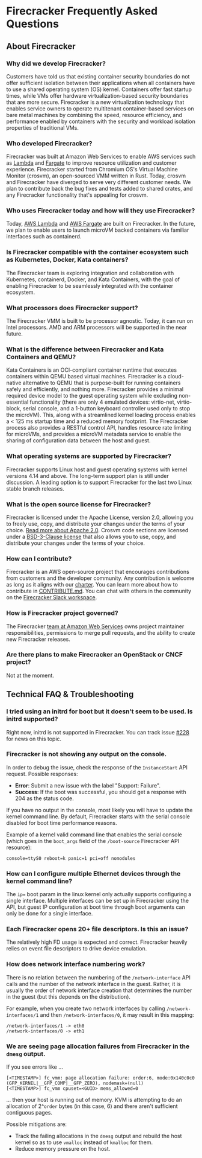 # Firecracker Frequently Asked Questions

## About Firecracker

### Why did we develop Firecracker?

Customers have told us that existing container security boundaries do not offer
sufficient isolation between their applications when all containers have to use
a shared operating system (OS) kernel. Containers offer fast startup times,
while VMs offer hardware virtualization-based security boundaries that are more
secure. Firecracker is a new virtualization technology that enables service
owners to operate multitenant container-based services on bare metal machines
by combining the speed, resource efficiency, and performance enabled by
containers with the security and workload isolation properties of traditional
VMs.

### Who developed Firecracker?

Firecracker was built at Amazon Web Services to enable AWS services such as 
[Lambda](https://aws.amazon.com/lambda/) and
[Fargate](https://aws.amazon.com/fargate/) to improve resource utilization and
customer experience. Firecracker started from Chromium OS's Virtual Machine
Monitor (crosvm), an open-sourced VMM written in Rust. Today, crosvm and
Firecracker have diverged to serve very different customer needs. We plan to
contribute back the bug fixes and tests added to shared crates, and any
Firecracker functionality that's appealing for crosvm.

### Who uses Firecracker today and how will they use Firecracker?

Today, [AWS Lambda](https://aws.amazon.com/lambda/) and
[AWS Fargate](https://aws.amazon.com/fargate/) are built on Firecracker. In the
future, we plan to enable users to launch microVM backed containers
via familiar interfaces such as containerd.

### Is Firecracker compatible with the container ecosystem such as Kubernetes, Docker, Kata containers?

The Firecracker team is exploring integration and collaboration with
Kubernetes, containerd, Docker, and Kata Containers, with the goal of enabling
Firecracker to be seamlessly integrated with the container ecosystem. 

### What processors does Firecracker support?

The Firecracker VMM is built to be processor agnostic. Today, it can run on
Intel processors. AMD and ARM processors will be supported in the near future.

### What is the difference between Firecracker and Kata Containers and QEMU?

Kata Containers is an OCI-compliant container runtime that executes containers
within QEMU based virtual machines. Firecracker is a cloud-native alternative to
QEMU that is purpose-built for running containers safely and efficiently, and
nothing more. Firecracker provides a minimal required device model to the guest
operating system while excluding non-essential functionality (there are only 4
emulated devices: virtio-net, virtio-block, serial console, and a 1-button
keyboard controller used only to stop the microVM). This, along with a
streamlined kernel loading process enables a < 125 ms startup time and a reduced
memory footprint. The Firecracker process also provides a RESTful control API,
handles resource rate limiting for microVMs, and provides a microVM metadata
service to enable the sharing of configuration data between the host and guest.

### What operating systems are supported by Firecracker?

Firecracker supports Linux host and guest operating systems with kernel versions
4.14 and above. The long-term support plan is still under discussion. A leading
option is to support Firecracker for the last two Linux stable branch releases.

### What is the open source license for Firecracker?

Firecracker is licensed under the Apache License, version 2.0, allowing you to
freely use, copy, and distribute your changes under the terms of your choice.
[Read more about Apache 2.0](https://www.apache.org/licenses/LICENSE-2.0).
Crosvm code sections are licensed under a
[BSD-3-Clause license](https://opensource.org/licenses/BSD-3-Clause) that also
allows you to use, copy, and distribute your changes under the terms of your
choice.

### How can I contribute?

Firecracker is an AWS open-source project that encourages contributions from
customers and the developer community. Any contribution is welcome as
long as it aligns with our [charter](CHARTER.md). You can learn more about how
to contribute in [CONTRIBUTE.md](CONTRIBUTE.md). You can chat with others in the
community on the
[Firecracker Slack workspace](https://firecracker-microvm.slack.com). 

### How is Firecracker project governed?

The Firecracker [team at Amazon Web Services](MAINTAINERS.md) owns project
maintainer responsibilities, permissions to merge pull requests, and the ability
to create new Firecracker releases.

### Are there plans to make Firecracker an OpenStack or CNCF project?

Not at the moment.

## Technical FAQ & Troubleshooting

### I tried using an initrd for boot but it doesn't seem to be used. Is initrd supported?
Right now, initrd is not supported in Firecracker. You can track issue
[#228](https://github.com/aws/PRIVATE-firecracker/issues/208) for news on this
topic.

### Firecracker is not showing any output on the console.

In order to debug the issue, check the response of the `InstanceStart` API
request. Possible responses:

- **Error**: Submit a new issue with the label "Support: Failure".
- **Success**: If the boot was successful, you should get a response with 204
  as the status code.

If you have no output in the console, most likely you will have to update the
kernel command line. By default, Firecracker starts with the serial console
disabled for boot time performance reasons.

Example of a kernel valid command
line that enables the serial console (which goes in the `boot_args` field of
the `/boot-source` Firecracker API resource):

```
console=ttyS0 reboot=k panic=1 pci=off nomodules
```

### How can I configure multiple Ethernet devices through the kernel command line?

The `ip=` boot param in the linux kernel only actually supports configuring a
single interface. Multiple interfaces can be set up in Firecracker using the
API, but guest IP configuration at boot time through boot arguments can only be
done for a single interface.

### Each Firecracker opens 20+ file descriptors. Is this an issue?  

The relatively high FD usage is expected and correct. Firecracker heavily
relies on event file descriptors to drive device emulation.

### How does network interface numbering work?

There is no relation between the numbering of the `/network-interface` API calls
and the number of the network interface in the guest. Rather, it is usually
the order of network interface creation that determines the number in the guest
(but this depends on the distribution).

For example, when you create two network interfaces by calling
`/network-interfaces/1` and then `/network-interfaces/0`, it may result in this
mapping:

```
/network-interfaces/1 -> eth0
/network-interfaces/0 -> eth1
```

### We are seeing page allocation failures from Firecracker in the `dmesg` output.

If you see errors like ...

```
[<TIMESTAMP>] fc_vmm: page allocation failure: order:6, mode:0x140c0c0
(GFP_KERNEL|__GFP_COMP|__GFP_ZERO), nodemask=(null)
[<TIMESTAMP>] fc_vmm cpuset=<GUID> mems_allowed=0
```

... then your host is running out of memory. KVM is attempting to do an
allocation of 2^`order` bytes (in this case, 6) and there aren't sufficient
contiguous pages.

Possible mitigations are:
- Track the failing allocations in the `dmesg` output and rebuild the host
  kernel so as to use `vmalloc` instead of `kmalloc` for them.
- Reduce memory pressure on the host.

